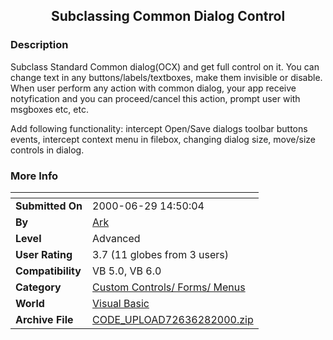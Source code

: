 ﻿<div align="center">

## Subclassing Common Dialog Control


</div>

### Description

Subclass Standard Common dialog(OCX) and get full control on it. You can change text in any buttons/labels/textboxes, make them invisible or disable. When user perform any action with common dialog, your app receive notyfication and you can proceed/cancel this action, prompt user with msgboxes etc, etc.

Add following functionality: intercept Open/Save dialogs toolbar buttons events, intercept context menu in filebox, changing dialog size, move/size controls in dialog.
 
### More Info
 


<span>             |<span>
---                |---
**Submitted On**   |2000-06-29 14:50:04
**By**             |[Ark](https://github.com/Planet-Source-Code/PSCIndex/blob/master/ByAuthor/ark.md)
**Level**          |Advanced
**User Rating**    |3.7 (11 globes from 3 users)
**Compatibility**  |VB 5\.0, VB 6\.0
**Category**       |[Custom Controls/ Forms/  Menus](https://github.com/Planet-Source-Code/PSCIndex/blob/master/ByCategory/custom-controls-forms-menus__1-4.md)
**World**          |[Visual Basic](https://github.com/Planet-Source-Code/PSCIndex/blob/master/ByWorld/visual-basic.md)
**Archive File**   |[CODE\_UPLOAD72636282000\.zip](https://github.com/Planet-Source-Code/ark-subclassing-common-dialog-control__1-9239/archive/master.zip)








